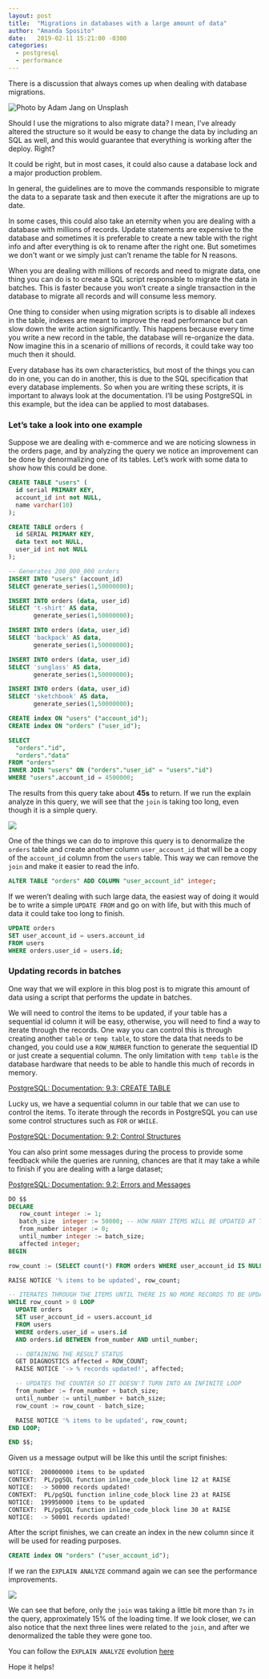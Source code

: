 ```yaml
---
layout: post
title:  "Migrations in databases with a large amount of data"
author: "Amanda Sposito"
date:   2019-02-11 15:21:00 -0300
categories:
  - postgresql
  - performance
---
```


There is a discussion that always comes up when dealing with database migrations.

![Photo by Adam Jang on Unsplash](/assets/images/migrations-with-large-amount-of-data/cover.jpg)

Should I use the migrations to also migrate data? I mean, I've already altered the structure so it would be easy to change the data by including an SQL as well, and this would guarantee that everything is working after the deploy. Right?

It could be right, but in most cases, it could also cause a database lock and a major production problem.

In general, the guidelines are to move the commands responsible to migrate the data to a separate task and then execute it after the migrations are up to date.

In some cases, this could also take an eternity when you are dealing with a database with millions of records. Update statements are expensive to the database and sometimes it is preferable to create a new table with the right info and after everything is ok to rename after the right one. But sometimes we don't want or we simply just can’t rename the table for N reasons.

When you are dealing with millions of records and need to migrate data, one thing you can do is to create a SQL script responsible to migrate the data in batches. This is faster because you won’t create a single transaction in the database to migrate all records and will consume less memory.

One thing to consider when using migration scripts is to disable all indexes in the table, indexes are meant to improve the read performance but can slow down the write action significantly. This happens because every time you write a new record in the table, the database will re-organize the data. Now imagine this in a scenario of millions of records, it could take way too much then it should.

Every database has its own characteristics, but most of the things you can do in one, you can do in another, this is due to the SQL specification that every database implements. So when you are writing these scripts, it is important to always look at the documentation. I’ll be using PostgreSQL in this example, but the idea can be applied to most databases.

### Let’s take a look into one example

Suppose we are dealing with e-commerce and we are noticing slowness in the orders page, and by analyzing the query we notice an improvement can be done by denormalizing one of its tables.  Let’s work with some data to show how this could be done.

```sql
CREATE TABLE "users" (
  id serial PRIMARY KEY,
  account_id int not NULL,
  name varchar(10)
);

CREATE TABLE orders (
  id SERIAL PRIMARY KEY,
  data text not NULL,
  user_id int not NULL
);

-- Generates 200_000_000 orders
INSERT INTO "users" (account_id)
SELECT generate_series(1,50000000);

INSERT INTO orders (data, user_id)
SELECT 't-shirt' AS data,
       generate_series(1,50000000);

INSERT INTO orders (data, user_id)
SELECT 'backpack' AS data,
       generate_series(1,50000000);

INSERT INTO orders (data, user_id)
SELECT 'sunglass' AS data,
       generate_series(1,50000000);

INSERT INTO orders (data, user_id)
SELECT 'sketchbook' AS data,
       generate_series(1,50000000);

CREATE index ON "users" ("account_id");
CREATE index ON "orders" ("user_id");
```

```sql
SELECT
  "orders"."id",
  "orders"."data"
FROM "orders"
INNER JOIN "users" ON ("orders"."user_id" = "users"."id")
WHERE "users".account_id = 4500000;
```

The results from this query take about **45s** to return. If we run the explain analyze in this query, we will see that the `join`  is taking too long, even though it is a simple query.

![](/assets/images/migrations-with-large-amount-of-data/first_explain_analyze.png)

One of the things we can do to improve this query is to denormalize the `orders` table and create another column `user_account_id` that will be a copy of the `account_id` column from the `users` table. This way we can remove the `join` and make it easier to read the info.

```sql
ALTER TABLE "orders" ADD COLUMN "user_account_id" integer;
```

If we weren’t dealing with such large data, the easiest way of doing it would be to write a simple `UPDATE FROM` and go on with life, but with this much of data it could take too long to finish.

```sql
UPDATE orders
SET user_account_id = users.account_id
FROM users
WHERE orders.user_id = users.id;
```

### Updating records in batches

One way that we will explore in this blog post is to migrate this amount of data using a script that performs the update in batches.

We will need to control the items to be updated, if your table has a sequential id column it will be easy, otherwise, you will need to find a way to iterate through the records. One way you can control this is through creating another `table` or `temp table`, to store the data that needs to be changed, you could use a `ROW_NUMBER` function to generate the sequential ID or just create a sequential column. The only limitation with `temp table` is the database hardware that needs to be able to handle this much of records in memory.

 [PostgreSQL: Documentation: 9.3: CREATE TABLE](https://www.postgresql.org/docs/9.3/sql-createtable.html)

Lucky us, we have a sequential column in our table that we can use to control the items. To iterate through the records in PostgreSQL you can use some control structures such as `FOR`  or `WHILE`.

 [PostgreSQL: Documentation: 9.2: Control Structures](https://www.postgresql.org/docs/9.2/plpgsql-control-structures.html)

You can also print some messages during the process to provide some feedback while the queries are running, chances are that it may take a while to finish if you are dealing with a large dataset;

[PostgreSQL: Documentation: 9.2: Errors and Messages](https://www.postgresql.org/docs/9.6/plpgsql-errors-and-messages.html)

```sql
DO $$
DECLARE
   row_count integer := 1;
   batch_size  integer := 50000; -- HOW MANY ITEMS WILL BE UPDATED AT TIME
   from_number integer := 0;
   until_number integer := batch_size;
   affected integer;
BEGIN

row_count := (SELECT count(*) FROM orders WHERE user_account_id IS NULL);

RAISE NOTICE '% items to be updated', row_count;

-- ITERATES THROUGH THE ITEMS UNTIL THERE IS NO MORE RECORDS TO BE UPDATED
WHILE row_count > 0 LOOP
  UPDATE orders
  SET user_account_id = users.account_id
  FROM users
  WHERE orders.user_id = users.id
  AND orders.id BETWEEN from_number AND until_number;

  -- OBTAINING THE RESULT STATUS
  GET DIAGNOSTICS affected = ROW_COUNT;
  RAISE NOTICE '-> % records updated!', affected;

  -- UPDATES THE COUNTER SO IT DOESN'T TURN INTO AN INFINITE LOOP
  from_number := from_number + batch_size;
  until_number := until_number + batch_size;
  row_count := row_count - batch_size;

  RAISE NOTICE '% items to be updated', row_count;
END LOOP;

END $$;
```

Given us a message output will be like this until the script finishes:

```bash
NOTICE:  200000000 items to be updated
CONTEXT:  PL/pgSQL function inline_code_block line 12 at RAISE
NOTICE:  -> 50000 records updated!
CONTEXT:  PL/pgSQL function inline_code_block line 23 at RAISE
NOTICE:  199950000 items to be updated
CONTEXT:  PL/pgSQL function inline_code_block line 30 at RAISE
NOTICE:  -> 50001 records updated!
```

After the script finishes, we can create an index in the new column since it will be used for reading purposes.

```sql
CREATE index ON "orders" ("user_account_id");
```

If we ran the `EXPLAIN ANALYZE` command again we can see the performance improvements.

![](/assets/images/migrations-with-large-amount-of-data/final_explain_analyze.png)

We can see that before, only the `join` was taking a little bit more than `7s` in the query, approximately 15% of the loading time. If we look closer, we can also notice that the next three lines were related to the `join`, and after we denormalized the table they were gone too.

You can follow the `EXPLAIN ANALYZE` evolution [here](https://explain.depesz.com/s/IwjF)

Hope it helps!
